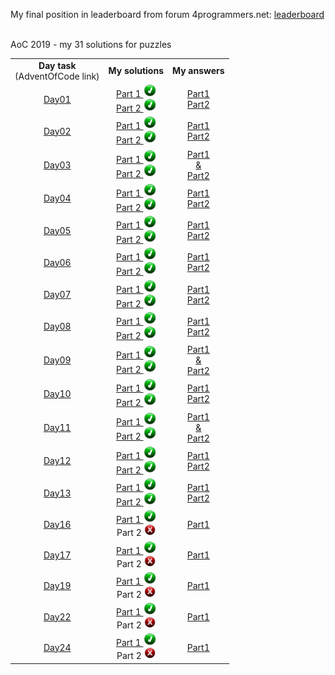 My final position in leaderboard from forum 4programmers.net:
<a href="https://github.com/Pawel-Iskra/AdvenOfCode2019/blob/master/4programmers.net_leaderboard.jpg">leaderboard</a>

<br>AoC 2019 - my 31 solutions for puzzles
<br>
<table>
   <tr align="center" vlign="middle">
      <td><B>Day task</B>
        <br>(AdventOfCode link)</td>
      <td><B>My solutions</td>
      <td><B>My answers</td> 
         
   </tr>
   <tr align="center" vlign="middle">
      <td><a href="https://adventofcode.com/2019/day/1">Day01</a></td>
      <td>
         <a href="https://github.com/Pawel-Iskra/AdvenOfCode2019/blob/master/solutions/Day01_part1.java">Part 1
         <img alt="Done" src="https://github.com/Pawel-Iskra/Media/blob/master/Done.png" width=20" height="20"></a><br>
         <a href="https://github.com/Pawel-Iskra/AdvenOfCode2019/blob/master/solutions/Day01_part2.java">Part 2
         <img alt="Done" src="https://github.com/Pawel-Iskra/Media/blob/master/Done.png"
         width=20" height="20"></a>
      </td> 
       <td align="center" valign="middle"><a href="https://ideone.com/cHLj7h">Part1</a><br>
                                          <a href="https://ideone.com/yACkFK">Part2</a>                                       
   </td>
   </tr>
    <tr align="center" vlign="middle">
      <td><a href="https://adventofcode.com/2019/day/2">Day02</a></td>
      <td>
        <a href="https://github.com/Pawel-Iskra/AdvenOfCode2019/blob/master/solutions/Day02_part1.java"> Part 1
         <img alt="Done" src="https://github.com/Pawel-Iskra/Media/blob/master/Done.png"
         width=20" height="20"></a><br>
         <a href="https://github.com/Pawel-Iskra/AdvenOfCode2019/blob/master/solutions/Day02_part2.java">Part 2
         <img alt="Done" src="https://github.com/Pawel-Iskra/Media/blob/master/Done.png"
         width=20" height="20"></a>
      </td> 
   <td align="center" valign="middle"><a href="https://ideone.com/jOse0L">Part1</a><br>
                                          <a href="https://ideone.com/7Hac3r">Part2</a>                                       
   </td>
   </tr>
   <tr align="center" vlign="middle">
      <td><a href="https://adventofcode.com/2019/day/3">Day03</a></td>
      <td>
         <a href="https://github.com/Pawel-Iskra/AdvenOfCode2019/blob/master/solutions/Day03_part1_part2.java">Part 1 
         <img alt="Done" src="https://github.com/Pawel-Iskra/Media/blob/master/Done.png"
         width=20" height="20"></a><br>
         <a href="https://github.com/Pawel-Iskra/AdvenOfCode2019/blob/master/solutions/Day03_part1_part2.java">Part 2
         <img alt="Done" src="https://github.com/Pawel-Iskra/Media/blob/master/Done.png"
         width=20" height="20"></a>
      </td> 
   <td align="center" valign="middle"><a href="https://ideone.com/jnxf9v">Part1<br>&<br>Part2</a>                                       
   </td>
   </tr>
    <tr align="center" vlign="middle">
      <td><a href="https://adventofcode.com/2019/day/4">Day04</a></td>
      <td>
         <a href="https://github.com/Pawel-Iskra/AdvenOfCode2019/blob/master/solutions/Day04_part1.java">Part 1
         <img alt="Done" src="https://github.com/Pawel-Iskra/Media/blob/master/Done.png"
         width=20" height="20"></a><br>
         <a href="https://github.com/Pawel-Iskra/AdvenOfCode2019/blob/master/solutions/Day04_part2.java">Part 2
         <img alt="Done" src="https://github.com/Pawel-Iskra/Media/blob/master/Done.png"
         width=20" height="20"></a>
      </td>
    <td align="center" valign="middle"><a href="https://ideone.com/i5WyTQ">Part1</a><br>
                                          <a href="https://ideone.com/Y1F5iN">Part2</a>                                       
   </td>
   </tr>
   <tr align="center" vlign="middle">
      <td><a href="https://adventofcode.com/2019/day/5">Day05</a></td>
      <td>
         <a href="https://github.com/Pawel-Iskra/AdvenOfCode2019/blob/master/solutions/Day05_part1.java">Part 1
         <img alt="Done" src="https://github.com/Pawel-Iskra/Media/blob/master/Done.png"
         width=20" height="20"></a><br>
         <a href="https://github.com/Pawel-Iskra/AdvenOfCode2019/blob/master/solutions/Day05_part2.java">Part 2
         <img alt="Done" src="https://github.com/Pawel-Iskra/Media/blob/master/Done.png"
         width=20" height="20"></a>
      </td> 
   <td align="center" valign="middle"><a href="https://ideone.com/QrYxpP">Part1</a><br>
                                          <a href="https://ideone.com/rhtT1e">Part2</a>                                       
   </td>
   </tr>
   <tr align="center" vlign="middle">
      <td><a href="https://adventofcode.com/2019/day/6">Day06</a></td>
      <td>
         <a href="https://github.com/Pawel-Iskra/AdvenOfCode2019/blob/master/solutions/Day06_part1.java">Part 1
         <img alt="Done" src="https://github.com/Pawel-Iskra/Media/blob/master/Done.png"
         width=20" height="20"></a><br>
         <a href="https://github.com/Pawel-Iskra/AdvenOfCode2019/blob/master/solutions/Day06_part2.java">Part 2
         <img alt="Done" src="https://github.com/Pawel-Iskra/Media/blob/master/Done.png"
         width=20" height="20"></a>
      </td>
   <td align="center" valign="middle"><a href="https://ideone.com/Dxc0x9">Part1</a><br>
                                          <a href="https://ideone.com/6Evhhy">Part2</a>                                       
   </td>
   </tr>
   <tr align="center" vlign="middle">
      <td><a href="https://adventofcode.com/2019/day/7">Day07</a></td>
      <td>
         <a href="https://github.com/Pawel-Iskra/AdvenOfCode2019/blob/master/solutions/Day07_part1.java">Part 1
         <img alt="Done" src="https://github.com/Pawel-Iskra/Media/blob/master/Done.png"
         width=20" height="20"></a><br>
         <a href="https://github.com/Pawel-Iskra/AdvenOfCode2019/tree/master/solutions/Day07_part2">Part 2
         <img alt="Done" src="https://github.com/Pawel-Iskra/Media/blob/master/Done.png"
         width=20" height="20"></a>
      </td> 
   <td align="center" valign="middle"><a href="https://ideone.com/IJ3Efq">Part1</a><br>
                                          <a href="https://ideone.com/2pcOmh">Part2</a>                                       
   </td>
   </tr>
   <tr align="center" vlign="middle">
      <td><a href="https://adventofcode.com/2019/day/8">Day08</a></td>
      <td>
         <a href="https://github.com/Pawel-Iskra/AdvenOfCode2019/blob/master/solutions/Day08_part1.java">Part 1
         <img alt="Done" src="https://github.com/Pawel-Iskra/Media/blob/master/Done.png"
         width=20" height="20"></a><br>
         <a href="https://github.com/Pawel-Iskra/AdvenOfCode2019/blob/master/solutions/Day08_part2.java">Part 2
         <img alt="Done" src="https://github.com/Pawel-Iskra/Media/blob/master/Done.png"
         width=20" height="20"></a>
      </td> 
   <td align="center" valign="middle"><a href="https://ideone.com/ymr2A3">Part1</a><br>
                                          <a href="https://ideone.com/vJNqSW">Part2</a>                                       
   </td>
   </tr>
    <tr align="center" vlign="middle">
      <td><a href="https://adventofcode.com/2019/day/9">Day09</a></td>
      <td> 
         <a href="https://github.com/Pawel-Iskra/AdvenOfCode2019/blob/master/solutions/Day09_part1_part2.java">Part 1
         <img alt="Done" src="https://github.com/Pawel-Iskra/Media/blob/master/Done.png"
         width=20" height="20"></a><br> 
         <a href="https://github.com/Pawel-Iskra/AdvenOfCode2019/blob/master/solutions/Day09_part1_part2.java">Part 2
         <img alt="Done" src="https://github.com/Pawel-Iskra/Media/blob/master/Done.png"
         width=20" height="20"></a>
         <td align="center" valign="middle"><a href="https://ideone.com/n4tcH0">Part1<br>&<br>Part2</a>                                       
   </td>
      </td> 
   </tr>
   <tr align="center" vlign="middle">
      <td><a href="https://adventofcode.com/2019/day/10">Day10</a></td>
      <td>
         <a href="https://github.com/Pawel-Iskra/AdvenOfCode2019/blob/master/solutions/Day10_part1.java">Part 1
         <img alt="Done" src="https://github.com/Pawel-Iskra/Media/blob/master/Done.png"
         width=20" height="20"></a><br>
         <a href="https://github.com/Pawel-Iskra/AdvenOfCode2019/blob/master/solutions/Day10_part2.java">Part 2
         <img alt="Done" src="https://github.com/Pawel-Iskra/Media/blob/master/Done.png"
         width=20" height="20"></a>
      </td> 
   <td align="center" valign="middle"><a href="https://ideone.com/M5DVPC">Part1</a><br>
                                          <a href="https://ideone.com/2Euz3l">Part2</a>                                       
   </td>
   </tr>
   <tr align="center" vlign="middle">
      <td><a href="https://adventofcode.com/2019/day/11">Day11</a></td>
      <td> 
         <a href="https://github.com/Pawel-Iskra/AdvenOfCode2019/blob/master/solutions/Day11_part1_part2.java">Part 1
         <img alt="Done" src="https://github.com/Pawel-Iskra/Media/blob/master/Done.png"
         width=20" height="20"></a><br> 
         <a href="https://github.com/Pawel-Iskra/AdvenOfCode2019/blob/master/solutions/Day11_part1_part2.java">Part 2
         <img alt="Done" src="https://github.com/Pawel-Iskra/Media/blob/master/Done.png"
         width=20" height="20"></a>
      </td> 
   <td align="center" valign="middle"><a href="https://ideone.com/tJFJQm">Part1<br>&<br>Part2</a>                                       
   </td>
   </tr>
   <tr align="center" vlign="middle">
      <td><a href="https://adventofcode.com/2019/day/12">Day12</a></td>
      <td>
         <a href="https://github.com/Pawel-Iskra/AdvenOfCode2019/blob/master/solutions/Day12_part1.java">Part 1
         <img alt="Done" src="https://github.com/Pawel-Iskra/Media/blob/master/Done.png"
         width=20" height="20"></a><br>
         <a href="https://github.com/Pawel-Iskra/AdvenOfCode2019/blob/master/solutions/Day12_part2.java">Part 2
         <img alt="Done" src="https://github.com/Pawel-Iskra/Media/blob/master/Done.png"
         width=20" height="20"></a>
      </td> 
   <td align="center" valign="middle"><a href="https://ideone.com/FRODuM">Part1</a><br>
                                          <a href="https://ideone.com/A5Vyyv">Part2</a>                                       
   </td>
   </tr>
   <tr align="center" vlign="middle">
      <td><a href="https://adventofcode.com/2019/day/13">Day13</a></td>
      <td>
         <a href="https://github.com/Pawel-Iskra/AdvenOfCode2019/blob/master/solutions/Day13_part1.java">Part 1
         <img alt="Done" src="https://github.com/Pawel-Iskra/Media/blob/master/Done.png"
         width=20" height="20"></a><br>
         <a href="https://github.com/Pawel-Iskra/AdvenOfCode2019/blob/master/solutions/Day13_part2.java">Part 2
         <img alt="Done" src="https://github.com/Pawel-Iskra/Media/blob/master/Done.png"
         width=20" height="20"></a>
      </td> 
   <td align="center" valign="middle"><a href="https://ideone.com/RYFmgN">Part1</a><br>
                                          <a href="https://ideone.com/KLtfPL">Part2</a>                                       
   </td>
   </tr>
   <tr align="center" vlign="middle">
      <td><a href="https://adventofcode.com/2019/day/16">Day16</a></td>
      <td>
         <a href="https://github.com/Pawel-Iskra/AdvenOfCode2019/blob/master/solutions/Day16_part1.java">Part 1
         <img alt="Done" src="https://github.com/Pawel-Iskra/Media/blob/master/Done.png"
         width=20" height="20"></a><br>
         Part 2 <img alt="Done" src="https://github.com/Pawel-Iskra/Media/blob/master/Done%20not.png"
         width=18" height="18">
         </a>
         <td align="center" valign="middle"><a href="https://ideone.com/Km0mwL">Part1</a>                                       
   </td>
      </td> 
   </tr>
    <tr align="center" vlign="middle">
      <td><a href="https://adventofcode.com/2019/day/17">Day17</a></td>
      <td>
         <a href="https://github.com/Pawel-Iskra/AdvenOfCode2019/blob/master/solutions/Day17_part1.java">Part 1
         <img alt="Done" src="https://github.com/Pawel-Iskra/Media/blob/master/Done.png"
         width=20" height="20"></a><br>
         Part 2 <img alt="Done" src="https://github.com/Pawel-Iskra/Media/blob/master/Done%20not.png"
         width=18 height="18">
         </a>
      </td> 
      <td align="center" valign="middle"><a href="https://ideone.com/N78Qo4">Part1</a>                                       
   </td>
   </tr>
    <tr align="center" vlign="middle">
      <td><a href="https://adventofcode.com/2019/day/19">Day19</a></td>
      <td>
         <a href="https://github.com/Pawel-Iskra/AdvenOfCode2019/blob/master/solutions/Day19_part1.java">Part 1
         <img alt="Done" src="https://github.com/Pawel-Iskra/Media/blob/master/Done.png"
         width=20" height="20"></a><br>
         Part 2 <img alt="Done" src="https://github.com/Pawel-Iskra/Media/blob/master//Done%20not.png"
         width=18" height="18">
         </a>
      </td>
            <td align="center" valign="middle"><a href="https://ideone.com/mRmZzv">Part1</a>                                       
   </td>
   </tr>
    <tr align="center" vlign="middle">
      <td><a href="https://adventofcode.com/2019/day/22">Day22</a></td>
      <td>
         <a href="https://github.com/Pawel-Iskra/AdvenOfCode2019/blob/master/solutions/Day22_part1.java">Part 1
         <img alt="Done" src="https://github.com/Pawel-Iskra/Media/blob/master/Done.png"
         width=20" height="20"></a><br>
         Part 2 <img alt="Done" src="https://github.com/Pawel-Iskra/Media/blob/master/Done%20not.png"
         width=18" height="18">
         </a>
      </td>
      <td align="center" valign="middle"><a href="https://ideone.com/rCR2K2">Part1</a>                                       
   </td>
   </tr>
    <tr align="center" vlign="middle">
      <td><a href="https://adventofcode.com/2019/day/24">Day24</a></td>
      <td>
         <a href="https://github.com/Pawel-Iskra/AdvenOfCode2019/blob/master/solutions/Day24_part1.java">Part 1
         <img alt="Done" src="https://github.com/Pawel-Iskra/Media/blob/master/Done.png"
         width=20" height="20"></a><br>
         Part 2 <img alt="Done" src="https://github.com/Pawel-Iskra/Media/blob/master/Done%20not.png"
         width=18" height="18">
         </a>
      </td>
   <td align="center" valign="middle"><a href="https://ideone.com/zBr6D6">Part1</a>                                       
   </td>
   </tr>
   </table>

